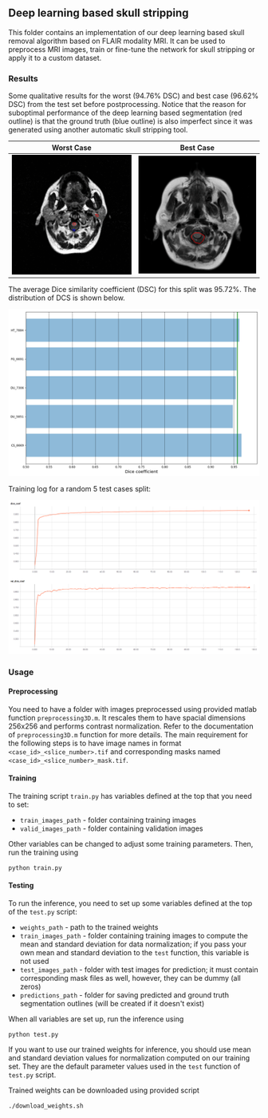 ## Deep learning based skull stripping

This folder contains an implementation of our deep learning based skull removal algorithm based on FLAIR modality MRI.
It can be used to preprocess MRI images, train or fine-tune the network for skull stripping or apply it to a custom dataset.

### Results
Some qualitative results for the worst (94.76% DSC) and best case (96.62% DSC) from the test set before postprocessing.
Notice that the reason for suboptimal performance of the deep learning based segmentation (red outline) is that the ground truth (blue outline) is also imperfect since it was generated using another automatic skull stripping tool.

| Worst Case | Best Case |
|:----------:|:---------:|
|![Worst case](DU_5851.gif)|![Best case](CS_6669.gif)|

The average Dice similarity coefficient (DSC) for this split was 95.72%.
The distribution of DCS is shown below.

![DCS](DSC.png)

Training log for a random 5 test cases split:

![training](training.png)

### Usage

#### Preprocessing
You need to have a folder with images preprocessed using provided matlab function `preprocessing3D.m`.
It rescales them to have spacial dimensions 256x256 and performs contrast normalization.
Refer to the documentation of `preprocessing3D.m` function for more details.
The main requirement for the following steps is to have image names in format `<case_id>_<slice_number>.tif` and corresponding masks named `<case_id>_<slice_number>_mask.tif`.

#### Training
The training script `train.py` has variables defined at the top that you need to set:

- `train_images_path` - folder containing training images
- `valid_images_path` - folder containing validation images
    
Other variables can be changed to adjust some training parameters.
Then, run the training using
```
python train.py
```

#### Testing
To run the inference, you need to set up some variables defined at the top of the `test.py` script:

- `weights_path` - path to the trained weights
- `train_images_path` - folder containing training images to compute the mean and standard deviation for data normalization; if you pass your own mean and standard deviation to the `test` function, this variable is not used
- `test_images_path` - folder with test images for prediction; it must contain corresponding mask files as well, however, they can be dummy (all zeros)
- `predictions_path` - folder for saving predicted and ground truth segmentation outlines (will be created if it doesn't exist)

When all variables are set up, run the inference using
```
python test.py
```

If you want to use our trained weights for inference, you should use mean and standard deviation values for normalization computed on our training set.
They are the default parameter values used in the `test` function of `test.py` script.

Trained weights can be downloaded using provided script
```
./download_weights.sh 
```
